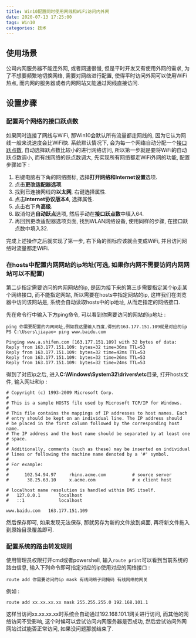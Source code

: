 ```yaml
---
title: Win10配置同时使用网线和WiFi访问内外网
date: 2020-07-13 17:25:00
tags: Win10
categories: 技术
---
```


## 使用场景

公司内网服务器不能连外网, 或者网速很慢, 但是平时开发又有使用外网的需求, 为了不想要频繁地切换网络, 需要对网络进行配置, 使得平时访问外网可以使用WiFi热点, 而内网的服务器或者内网网站又能通过网线直接访问.

<!-- more -->

## 设置步骤

### 配置两个网络的接口跃点数

如果同时连接了网线与WiFi, 那Win10会默认所有流量都走网线的, 因为它认为网线一般来说速度会比WiFi快. 系统默认情况下, 会为每一个网络自动分配一个[接口跃点数](https://support.microsoft.com/zh-cn/help/299540/an-explanation-of-the-automatic-metric-feature-for-ipv4-routes), 自动选择跃点数比较小的进行网络访问, 所以第一步就是要将WiFi的自动跃点数调小, 而有线网络的跃点数调大, 先实现所有网络都走WiFi外网的功能, 配置步骤如下 :

1.  右键电脑右下角的网络图标, 选择**打开网络和Internet设置**选项.
2. 点击**更改适配器选项**.
3. 找到已连接网线的**以太网**, 右键选择属性.
4. 点击**Internet协议版本4**, 选择属性.
5. 点击右下角**高级**.
6. 取消勾选**自动跃点**选项, 然后手动在**接口跃点数**中填入64.
7. 再回到更改适配器选项页面, 找到WLAN网络设备, 使用同样的步骤, 在接口跃点数中填入32.

完成上述操作之后就实现了第一步, 右下角的图标应该就会变成WiFi, 并且访问网络时流量都走WiFi.

### 在hosts中配置内网网站的ip地址(可选, 如果你内网不需要访问内网网站可以不配置)

第二步指定需要访问的内网网站的ip, 是因为接下来的第三步需要指定某个ip走某个网络接口, 而不能指定网站, 所以需要在hosts中指定网站的ip, 这样我们在浏览器中访问该网站是, 系统会自动读取hosts中的ip地址, 从而走指定的网络接口.

先在命令行中输入下方ping命令, 可以看到你需要访问的网站的ip地址 :

```
ping 你需要配置的内网网址,例如我这里输入百度,得到的163.177.151.109就是对应的ip
PS C:\Users\jiayao> ping www.baidu.com

Pinging www.a.shifen.com [163.177.151.109] with 32 bytes of data:
Reply from 163.177.151.109: bytes=32 time=36ms TTL=53
Reply from 163.177.151.109: bytes=32 time=42ms TTL=53
Reply from 163.177.151.109: bytes=32 time=26ms TTL=53
Reply from 163.177.151.109: bytes=32 time=24ms TTL=53
```

得到了对应ip之后, 进入**C:\Windows\System32\drivers\etc**目录, 打开hosts文件, 输入网址和ip :

```
# Copyright (c) 1993-2009 Microsoft Corp.
#
# This is a sample HOSTS file used by Microsoft TCP/IP for Windows.
#
# This file contains the mappings of IP addresses to host names. Each
# entry should be kept on an individual line. The IP address should
# be placed in the first column followed by the corresponding host name.
# The IP address and the host name should be separated by at least one
# space.
#
# Additionally, comments (such as these) may be inserted on individual
# lines or following the machine name denoted by a '#' symbol.
#
# For example:
#
#      102.54.94.97     rhino.acme.com          # source server
#       38.25.63.10     x.acme.com              # x client host

# localhost name resolution is handled within DNS itself.
#	127.0.0.1       localhost
#	::1             localhost

www.baidu.com	163.177.151.109
```

然后保存即可, 如果发现无法保存, 那就另存为新的文件放到桌面, 再将新文件拖入到原始目录覆盖即可.

### 配置系统的路由转发规则

使用管理员权限打开cmd或者powershell, 输入`route print`可以看到当前系统的路由信息, 输入下列命令即可指定对应的ip使用对应的网络接口 :

```
route add 你需要访问的ip mask 有线网络子网掩码 有线网络的网关 
```

例如 :

```
route add xx.xx.xx.xx mask 255.255.255.0 192.168.101.1 
```

这样当访问xx.xx.xx.xx时系统会自动通过192.168.101.1网关进行访问, 而其他的网络访问不受影响, 这个时候可以尝试访问内网服务器是否成功, 然后尝试访问外网网站试试能否正常访问, 如果没问题那就结束了.